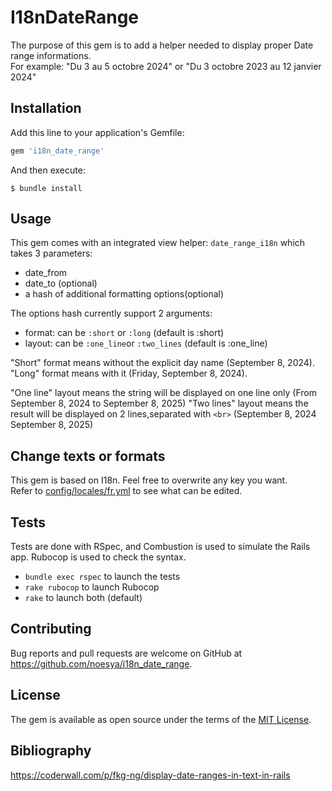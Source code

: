 # I18nDateRange

The purpose of this gem is to add a helper needed to display proper Date range informations.  
For example: "Du 3 au 5 octobre 2024" or "Du 3 octobre 2023 au 12 janvier 2024"

## Installation

Add this line to your application's Gemfile:

```ruby
gem 'i18n_date_range'
```

And then execute:

    $ bundle install

## Usage

This gem comes with an integrated view helper: `date_range_i18n` which takes 3 parameters:
- date_from
- date_to (optional)
- a hash of additional formatting options(optional) 

The options hash currently support 2 arguments:
- format: can be `:short` or `:long` (default is :short)
- layout: can be `:one_line`or `:two_lines` (default is :one_line)

"Short" format means without the explicit day name (September 8, 2024).  
"Long" format means with it (Friday, September 8, 2024).  

"One line" layout means the string will be displayed on one line only (From September 8, 2024 to September 8, 2025)
"Two lines" layout means the result will be displayed on 2 lines,separated with `<br>` (September 8, 2024<br>September 8, 2025)

## Change texts or formats

This gem is based on I18n. Feel free to overwrite any key you want.  
Refer to [config/locales/fr.yml](config/locales/fr.yml) to see what can be edited.

## Tests

Tests are done with RSpec, and Combustion is used to simulate the Rails app.
Rubocop is used to check the syntax.

- `bundle exec rspec` to launch the tests
- `rake rubocop` to launch Rubocop
- `rake` to launch both (default)

## Contributing

Bug reports and pull requests are welcome on GitHub at https://github.com/noesya/i18n_date_range.

## License

The gem is available as open source under the terms of the [MIT License](https://opensource.org/licenses/MIT).

## Bibliography

https://coderwall.com/p/fkg-ng/display-date-ranges-in-text-in-rails